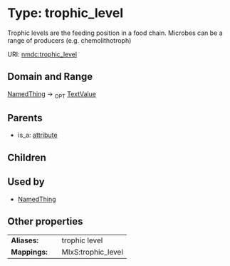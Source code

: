 
# Type: trophic_level


Trophic levels are the feeding position in a food chain. Microbes can be a range of producers (e.g. chemolithotroph)

URI: [nmdc:trophic_level](https://microbiomedata/meta/trophic_level)


## Domain and Range

[NamedThing](NamedThing.md) ->  <sub>OPT</sub> [TextValue](TextValue.md)

## Parents

 *  is_a: [attribute](attribute.md)

## Children


## Used by

 * [NamedThing](NamedThing.md)

## Other properties

|  |  |  |
| --- | --- | --- |
| **Aliases:** | | trophic level |
| **Mappings:** | | MIxS:trophic_level |


